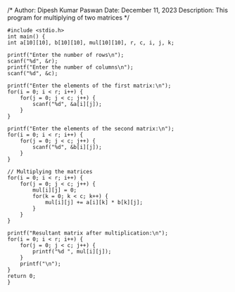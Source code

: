 /*
  Author: Dipesh Kumar Paswan
  Date: December 11, 2023
  Description: This program for multiplying of two matrices 
*/

    #include <stdio.h>
    int main() {
    int a[10][10], b[10][10], mul[10][10], r, c, i, j, k;
    
    printf("Enter the number of rows\n");
    scanf("%d", &r);
    printf("Enter the number of columns\n");
    scanf("%d", &c);

    printf("Enter the elements of the first matrix:\n");
    for(i = 0; i < r; i++) {
        for(j = 0; j < c; j++) {
            scanf("%d", &a[i][j]);
        }
    }

    printf("Enter the elements of the second matrix:\n");
    for(i = 0; i < r; i++) {
        for(j = 0; j < c; j++) {
            scanf("%d", &b[i][j]);
        }
    }

    // Multiplying the matrices
    for(i = 0; i < r; i++) {
        for(j = 0; j < c; j++) {
            mul[i][j] = 0;
            for(k = 0; k < c; k++) {
                mul[i][j] += a[i][k] * b[k][j];
            }
        }
    }

    printf("Resultant matrix after multiplication:\n");
    for(i = 0; i < r; i++) {
        for(j = 0; j < c; j++) {
            printf("%d ", mul[i][j]);
        }
        printf("\n");
    }
    return 0;
    }

